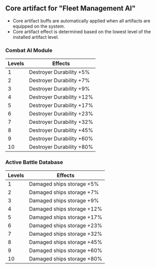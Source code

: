## Core artifact for "Fleet Management AI"

- Core artifact buffs are automatically applied when all artifacts are equipped on the system.
- Core artifact effect is determined based on the lowest level of the installed artifact level.

### Combat AI Module

| Levels | Effects |
| - | - |
| 1 | Destroyer Durability +5% |
| 2 | Destroyer Durability +7% |
| 3 | Destroyer Durability +9% |
| 4 | Destroyer Durability +12% |
| 5 | Destroyer Durability +17% |
| 6 | Destroyer Durability +23% |
| 7 | Destroyer Durability +32% |
| 8 | Destroyer Durability +45% |
| 9 | Destroyer Durability +60% |
| 10 | Destroyer Durability +80% |


### Active Battle Database

| Levels | Effects |
| - | - |
| 1 | Damaged ships storage +5% |
| 2 | Damaged ships storage +7% |
| 3 | Damaged ships storage +9% |
| 4 | Damaged ships storage +12% |
| 5 | Damaged ships storage +17% |
| 6 | Damaged ships storage +23% |
| 7 | Damaged ships storage +32% |
| 8 | Damaged ships storage +45% |
| 9 | Damaged ships storage +60% |
| 10 | Damaged ships storage +80% |